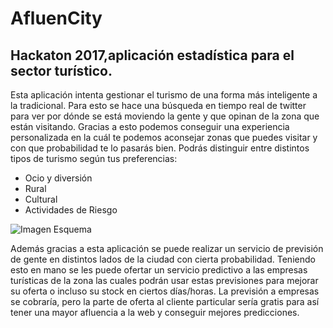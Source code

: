 # AfluenCity
## Hackaton 2017,aplicación estadística para el sector turístico.

Esta aplicación intenta gestionar el turismo de una forma más inteligente a la tradicional. Para esto se hace una búsqueda en tiempo real de twitter para ver por dónde se está moviendo la gente y que opinan de la zona que están visitando. Gracias a esto podemos conseguir una experiencia personalizada en la cuál te podemos aconsejar zonas que puedes visitar y con que probabilidad te lo pasarás bien.  Podrás distinguir entre distintos tipos de turismo según tus preferencias:
* Ocio y diversión
* Rural
* Cultural
* Actividades de Riesgo


![Imagen Esquema](https://raw.githubusercontent.com/ferminlp93/SmarTour/master/asset.png?token=AgSrxaWRT2LK58qqyISugVGjaTSHF2WBks5aHYYQwA%3D%3D&_sm_au_=iVVFbDfVbt0Wbc4j)



Además gracias a esta aplicación se puede realizar un servicio de previsión de gente en distintos lados de la ciudad con cierta probabilidad. Teniendo esto en mano se les puede ofertar un servicio predictivo a las empresas turísticas de la zona las cuales podrán usar estas previsiones para mejorar su oferta o incluso su stock en ciertos días/horas. 
La previsión a empresas se cobraría, pero la parte de oferta al cliente particular sería gratis para así tener una mayor afluencia a la web y conseguir mejores predicciones.
